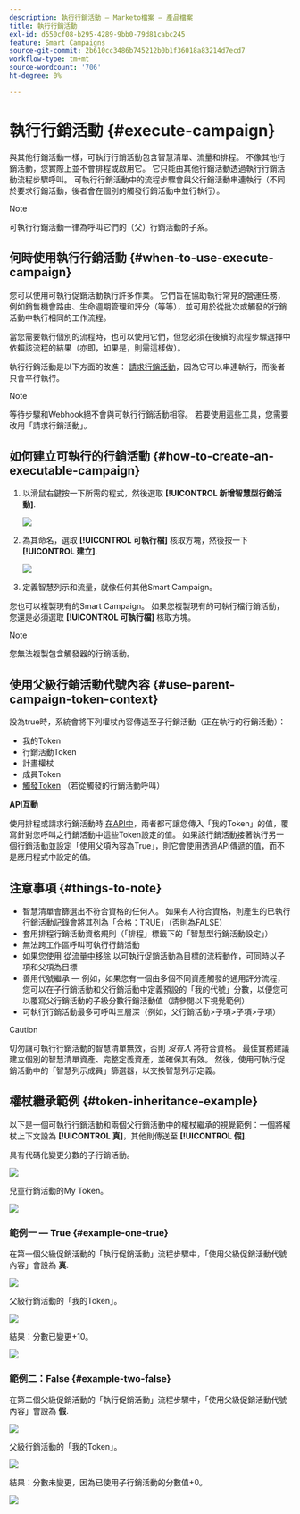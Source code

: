 ```yaml
---
description: 執行行銷活動 — Marketo檔案 — 產品檔案
title: 執行行銷活動
exl-id: d550cf08-b295-4289-9bb0-79d81cabc245
feature: Smart Campaigns
source-git-commit: 2b610cc3486b745212b0b1f36018a83214d7ecd7
workflow-type: tm+mt
source-wordcount: '706'
ht-degree: 0%

---
```


# 執行行銷活動 {#execute-campaign}

與其他行銷活動一樣，可執行行銷活動包含智慧清單、流量和排程。 不像其他行銷活動，您實際上並不會排程或啟用它。 它只能由其他行銷活動透過執行行銷活動流程步驟呼叫。 可執行行銷活動中的流程步驟會與父行銷活動串連執行（不同於要求行銷活動，後者會在個別的觸發行銷活動中並行執行）。

>[!NOTE]
>
>可執行行銷活動一律為呼叫它們的（父）行銷活動的子系。

## 何時使用執行行銷活動 {#when-to-use-execute-campaign}

您可以使用可執行促銷活動執行許多作業。 它們旨在協助執行常見的營運任務，例如銷售機會路由、生命週期管理和評分（等等），並可用於從批次或觸發的行銷活動中執行相同的工作流程。

當您需要執行個別的流程時，也可以使用它們，但您必須在後續的流程步驟選擇中依賴該流程的結果（亦即，如果是，則需這樣做）。

執行行銷活動是以下方面的改進： [請求行銷活動](/help/marketo/product-docs/core-marketo-concepts/smart-campaigns/flow-actions/request-campaign.md)，因為它可以串連執行，而後者只會平行執行。

>[!NOTE]
>
>等待步驟和Webhook絕不會與可執行行銷活動相容。 若要使用這些工具，您需要改用「請求行銷活動」。

## 如何建立可執行的行銷活動 {#how-to-create-an-executable-campaign}

1. 以滑鼠右鍵按一下所需的程式，然後選取 **[!UICONTROL 新增智慧型行銷活動]**.

   ![](assets/execute-campaign-1.png)

1. 為其命名，選取 **[!UICONTROL 可執行檔]** 核取方塊，然後按一下 **[!UICONTROL 建立]**.

   ![](assets/execute-campaign-2.png)

1. 定義智慧列示和流量，就像任何其他Smart Campaign。

您也可以複製現有的Smart Campaign。 如果您複製現有的可執行檔行銷活動，您還是必須選取 **[!UICONTROL 可執行檔]** 核取方塊。

>[!NOTE]
>
>您無法複製包含觸發器的行銷活動。

## 使用父級行銷活動代號內容 {#use-parent-campaign-token-context}

設為true時，系統會將下列權杖內容傳送至子行銷活動（正在執行的行銷活動）：

* 我的Token
* 行銷活動Token
* 計畫權杖
* 成員Token
* [觸發Token](/help/marketo/product-docs/marketo-sales-insight/msi-for-salesforce/features/tabs-in-the-msi-panel/interesting-moments/trigger-tokens-for-interesting-moments.md) （若從觸發的行銷活動呼叫）

**API互動**

使用排程或請求行銷活動時 [在API中](https://experienceleague.adobe.com/en/docs/marketo-developer/marketo/rest/assets/smart-campaigns#batch)，兩者都可讓您傳入「我的Token」的值，覆寫針對您呼叫之行銷活動中這些Token設定的值。 如果該行銷活動接著執行另一個行銷活動並設定「使用父項內容為True」，則它會使用透過API傳遞的值，而不是應用程式中設定的值。

## 注意事項 {#things-to-note}

* 智慧清單會篩選出不符合資格的任何人。 如果有人符合資格，則產生的已執行行銷活動記錄會將其列為「合格：TRUE」（否則為FALSE）
* 套用排程行銷活動資格規則（「排程」標籤下的「智慧型行銷活動設定」）
* 無法跨工作區呼叫可執行行銷活動
* 如果您使用 [從流量中移除](/help/marketo/product-docs/core-marketo-concepts/smart-campaigns/flow-actions/remove-from-flow.md) 以可執行促銷活動為目標的流程動作，可同時以子項和父項為目標
* 善用代號繼承 — 例如，如果您有一個由多個不同資產觸發的通用評分流程，您可以在子行銷活動和父行銷活動中定義預設的「我的代號」分數，以便您可以覆寫父行銷活動的子級分數行銷活動值（請參閱以下視覺範例）
* 可執行行銷活動最多可呼叫三層深（例如，父行銷活動>子項>子項>子項）

>[!CAUTION]
>
>切勿讓可執行行銷活動的智慧清單無效，否則 _沒有人_ 將符合資格。 最佳實務建議建立個別的智慧清單資產、完整定義資產，並確保其有效。 然後，使用可執行促銷活動中的「智慧列示成員」篩選器，以交換智慧列示定義。

## 權杖繼承範例 {#token-inheritance-example}

以下是一個可執行行銷活動和兩個父行銷活動中的權杖繼承的視覺範例：一個將權杖上下文設為 **[!UICONTROL 真]**，其他則傳送至 **[!UICONTROL 假]**.

具有代碼化變更分數的子行銷活動。

![](assets/execute-campaign-3.png)

兒童行銷活動的My Token。

![](assets/execute-campaign-4.png)

### 範例一 — True {#example-one-true}

在第一個父級促銷活動的「執行促銷活動」流程步驟中，「使用父級促銷活動代號內容」會設為 **真**.

![](assets/execute-campaign-5.png)

父級行銷活動的「我的Token」。

![](assets/execute-campaign-6.png)

結果：分數已變更+10。

![](assets/execute-campaign-7.png)

### 範例二：False {#example-two-false}

在第二個父級促銷活動的「執行促銷活動」流程步驟中，「使用父級促銷活動代號內容」會設為 **假**.

![](assets/execute-campaign-8.png)

父級行銷活動的「我的Token」。

![](assets/execute-campaign-9.png)

結果：分數未變更，因為已使用子行銷活動的分數值+0。

![](assets/execute-campaign-10.png)
